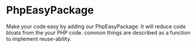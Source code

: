 # PhpEasyPackage
Make your code easy by adding our PhpEasyPackage. It will reduce code bloats from the your PHP code. common things are described as a function to implement reuse-ability.
